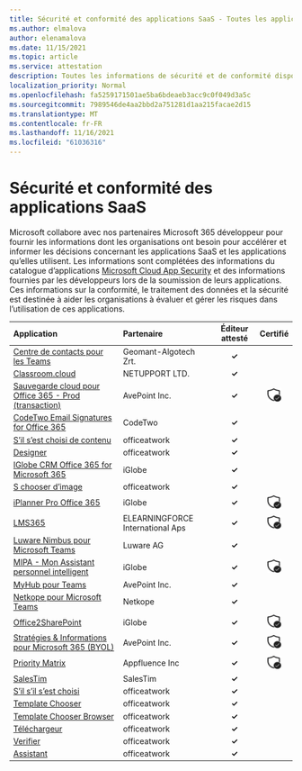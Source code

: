 ```yaml
---
title: Sécurité et conformité des applications SaaS - Toutes les applications
ms.author: elmalova
author: elenamalova
ms.date: 11/15/2021
ms.topic: article
ms.service: attestation
description: Toutes les informations de sécurité et de conformité disponibles pour toutes les applications SaaS.
localization_priority: Normal
ms.openlocfilehash: fa5259171501ae5ba6bdeaeb3acc9c0f049d3a5c
ms.sourcegitcommit: 7989546de4aa2bbd2a751281d1aa215facae2d15
ms.translationtype: MT
ms.contentlocale: fr-FR
ms.lasthandoff: 11/16/2021
ms.locfileid: "61036316"
---
```

# <a name="saas-apps-security-and-compliance"></a>Sécurité et conformité des applications SaaS

Microsoft collabore avec nos partenaires Microsoft 365 développeur pour fournir les informations dont les organisations ont besoin pour accélérer et informer les décisions concernant les applications SaaS et les applications qu’elles utilisent. Les informations sont complétées des informations du catalogue d’applications [Microsoft Cloud App Security](https://www.microsoft.com/en-us/enterprise-mobility-security/cloud-app-security) et des informations fournies par les développeurs lors de la soumission de leurs applications. Ces informations sur la conformité, le traitement des données et la sécurité est destinée à aider les organisations à évaluer et gérer les risques dans l’utilisation de ces applications.

| **Application** | **Partenaire** | **Éditeur attesté** | **Certifié** |
|:--------|:------------|:----------------------:|:-------------:|
| [Centre de contacts pour les Teams](./geomant-algotech-zrt-buzzeasy-contact-center-for-teams.md) | Geomant-Algotech Zrt. | **✓** |  |
| [Classroom.cloud](./netsupport-ltd-classroomcloud.md) | NETUPPORT LTD. | **✓** |  |
| [Sauvegarde cloud pour Office 365 - Prod (transaction)](./avepoint-inc-cloud-backup-for-office-365-prod-transact.md) | AvePoint Inc. | **✓** | <img alt="Certified application badge" src="../media/certified-badge.png" height="25" width="25" /> |
| [CodeTwo Email Signatures for Office 365](./codetwo-email-signatures-for-office-365.md) | CodeTwo | **✓** |  |
| [S’il s’est choisi de contenu](./officeatwork-content-chooser.md) | officeatwork | **✓** |  |
| [Designer](./officeatwork-designer.md) | officeatwork | **✓** |  |
| [IGlobe CRM Office 365 for Microsoft 365](./iglobe-crm-office-365-for-microsoft.md) | iGlobe | **✓** |  |
| [S chooser d’image](./officeatwork-image-chooser.md) | officeatwork | **✓** |  |
| [iPlanner Pro Office 365](./iglobe-iplanner-pro-office-365.md) | iGlobe | **✓** | <img alt="Certified application badge" src="../media/certified-badge.png" height="25" width="25" /> |
| [LMS365](./elearningforce-international-aps-lms365.md) | ELEARNINGFORCE International Aps | **✓** | <img alt="Certified application badge" src="../media/certified-badge.png" height="25" width="25" /> |
| [Luware Nimbus pour Microsoft Teams](./luware-ag-nimbus-for-microsoft-teams.md) | Luware AG | **✓** |  |
| [MIPA - Mon Assistant personnel intelligent](./iglobe-mipa-my-intelligent-personal-assistant.md) | iGlobe | **✓** | <img alt="Certified application badge" src="../media/certified-badge.png" height="25" width="25" /> |
| [MyHub pour Teams](./avepoint-inc-myhub-for-teams.md) | AvePoint Inc. | **✓** |  |
| [Netkope pour Microsoft Teams](./netskope-for-microsoft-teams.md) | Netkope | **✓** |  |
| [Office2SharePoint](./iglobe-office2sharepoint.md) | iGlobe | **✓** | <img alt="Certified application badge" src="../media/certified-badge.png" height="25" width="25" /> |
| [Stratégies &amp; Informations pour Microsoft 365 (BYOL)](./avepoint-inc-policies-and-insights-for-microsoft-365-byol.md) | AvePoint Inc. | **✓** | <img alt="Certified application badge" src="../media/certified-badge.png" height="25" width="25" /> |
| [Priority Matrix](./appfluence-inc-priority-matrix.md) | Appfluence Inc | **✓** | <img alt="Certified application badge" src="../media/certified-badge.png" height="25" width="25" /> |
| [SalesTim](./salestim.md) | SalesTim | **✓** |  |
| [S’il s’il s’est choisi](./officeatwork-slide-chooser.md) | officeatwork | **✓** |  |
| [Template Chooser](./officeatwork-template-chooser.md) | officeatwork | **✓** |  |
| [Template Chooser Browser](./officeatwork-template-chooser-browser.md) | officeatwork | **✓** |  |
| [Téléchargeur](./officeatwork-uploader.md) | officeatwork | **✓** |  |
| [Verifier](./officeatwork-verifier.md) | officeatwork | **✓** |  |
| [Assistant](./officeatwork-wizard.md) | officeatwork | **✓** |  |
